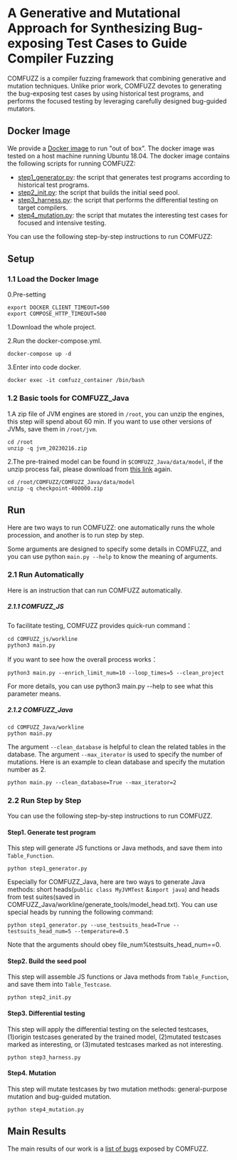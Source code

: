 # A Generative and Mutational Approach for Synthesizing Bug-exposing Test Cases to Guide Compiler Fuzzing

COMFUZZ is a compiler fuzzing framework that combining generative and mutation techniques. Unlike prior work, COMFUZZ devotes to generating the bug-exposing test cases by using historical test programs, and performs the focused testing by leveraging carefully designed bug-guided mutators.


## Docker Image

We provide a [Docker image](https://zenodo.org/record/7602317) to run "out of box". The docker image was tested on a host machine running Ubuntu 18.04.
The docker image contains the following scripts for running COMFUZZ:

* [step1_generator.py](): the script that generates test programs according to historical test programs.
* [step2_init.py](): the script that builds the initial seed pool.
* [step3_harness.py](): the script that performs the differential testing on target compilers.
* [step4_mutation.py](): the script that mutates the interesting test cases for focused and intensive testing.

You can use the following step-by-step instructions to run COMFUZZ:

## Setup
### 1.1 Load the Docker Image
0.Pre-setting

```
export DOCKER_CLIENT_TIMEOUT=500
export COMPOSE_HTTP_TIMEOUT=500
```

1.Download the whole project.


2.Run the docker-compose.yml.

```
docker-compose up -d
```

3.Enter into code docker.

```
docker exec -it comfuzz_container /bin/bash
```

### 1.2 Basic tools for COMFUZZ_Java

1.A zip file of JVM engines are stored in `/root`, you can unzip the engines, this step will spend about 60 min. If you want to use other versions of JVMs, save them in `/root/jvm`.

```
cd /root
unzip -q jvm_20230216.zip
```

2.The pre-trained model can be found in `$COMFUZZ_Java/data/model`, if the unzip process fail, please download from [this link](https://zenodo.org/record/7602317) again.

```
cd /root/COMFUZZ/COMFUZZ_Java/data/model
unzip -q checkpoint-400000.zip
```
## Run

Here are two ways to run COMFUZZ: one automatically runs the whole procession, and another is to run step by step.

Some arguments are designed to specify some details in COMFUZZ, and you can use python `main.py --help` to know the meaning of arguments.

### 2.1 Run Automatically

Here is an instruction that can run COMFUZZ  automatically.

##### 2.1.1 COMFUZZ_JS

To facilitate testing, COMFUZZ provides quick-run command：

```
cd COMFUZZ_js/workline
python3 main.py
```

If you want to see how the overall process works：

```
python3 main.py --enrich_limit_num=10 --loop_times=5 --clean_project
```

For more details, you can use python3 main.py --help to see what this parameter means.

##### 2.1.2 COMFUZZ_Java

```
cd COMFUZZ_Java/workline
python main.py
```

 The argument `--clean_database` is helpful to clean the related tables in the database. The argument `--max_iterator` is used to specify the number of mutations. Here is an example to clean database and specify the mutation number as 2.

```
python main.py --clean_database=True --max_iterator=2
```

### 2.2 Run Step by Step

You can use the following step-by-step instructions to run COMFUZZ.

#### Step1. Generate test program

This step will generate JS functions or Java methods, and save them into `Table_Function`.

```
python step1_generator.py
```

Especially for COMFUZZ_Java, here are two ways to generate Java methods: short heads(`public class MyJVMTest` &`import java`) and heads from test suites(saved in  COMFUZZ_Java/workline/generate_tools/model_head.txt).
You can use special heads by running the following command:

```
python step1_generator.py --use_testsuits_head=True --testsuits_head_num=5 --temperature=0.5
```

Note that the arguments should obey file_num%testsuits_head_num==0.

#### Step2. Build the seed pool

This step will assemble JS functions or Java methods from `Table_Function`, and save them into `Table_Testcase`.

```
python step2_init.py
```

#### Step3. Differential testing

This step will apply the differential testing on the selected testcases, (1)origin testcases generated by the trained model, (2)mutated testcases marked as interesting, or (3)mutated testcases marked as not interesting.

```
python step3_harness.py
```

#### Step4. Mutation

This step will mutate testcases by two mutation methods: general-purpose mutation and bug-guided mutation.

```
python step4_mutation.py
```

## Main Results
The main results of our work is a [list of bugs](https://github.com/NWU-NISL-Fuzzing/COMFUZZ/blob/main/docs/Bug-List.md) exposed by COMFUZZ.
